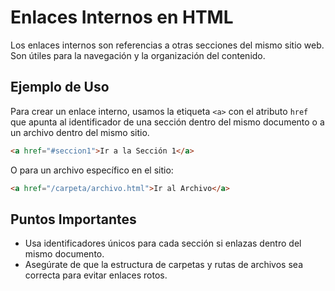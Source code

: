 # Enlaces Internos en HTML

Los enlaces internos son referencias a otras secciones del mismo sitio web. Son útiles para la navegación y la organización del contenido.

## Ejemplo de Uso
Para crear un enlace interno, usamos la etiqueta `<a>` con el atributo `href` que apunta al identificador de una sección dentro del mismo documento o a un archivo dentro del mismo sitio.

```html
<a href="#seccion1">Ir a la Sección 1</a>
```
O para un archivo específico en el sitio:

```html
<a href="/carpeta/archivo.html">Ir al Archivo</a>
```

## Puntos Importantes
- Usa identificadores únicos para cada sección si enlazas dentro del mismo documento.
- Asegúrate de que la estructura de carpetas y rutas de archivos sea correcta para evitar enlaces rotos.
